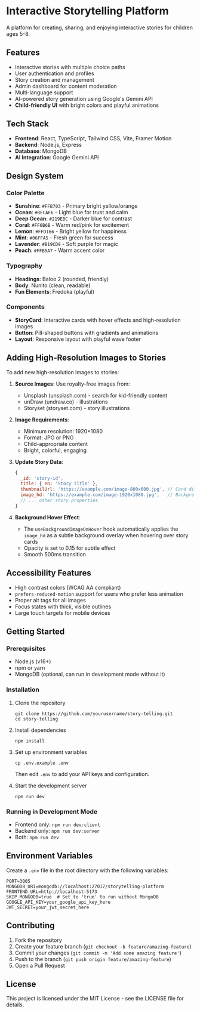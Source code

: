 # Interactive Storytelling Platform

A platform for creating, sharing, and enjoying interactive stories for children ages 5-8.

## Features

- Interactive stories with multiple choice paths
- User authentication and profiles
- Story creation and management
- Admin dashboard for content moderation
- Multi-language support
- AI-powered story generation using Google's Gemini API
- **Child-friendly UI** with bright colors and playful animations

## Tech Stack

- **Frontend**: React, TypeScript, Tailwind CSS, Vite, Framer Motion
- **Backend**: Node.js, Express
- **Database**: MongoDB
- **AI Integration**: Google Gemini API

## Design System

### Color Palette
- **Sunshine**: `#FFB703` - Primary bright yellow/orange
- **Ocean**: `#8ECAE6` - Light blue for trust and calm
- **Deep Ocean**: `#219EBC` - Darker blue for contrast
- **Coral**: `#FF6B6B` - Warm red/pink for excitement
- **Lemon**: `#FFD166` - Bright yellow for happiness
- **Mint**: `#06FFA5` - Fresh green for success
- **Lavender**: `#B19CD9` - Soft purple for magic
- **Peach**: `#FFB5A7` - Warm accent color

### Typography
- **Headings**: Baloo 2 (rounded, friendly)
- **Body**: Nunito (clean, readable)
- **Fun Elements**: Fredoka (playful)

### Components
- **StoryCard**: Interactive cards with hover effects and high-resolution images
- **Button**: Pill-shaped buttons with gradients and animations
- **Layout**: Responsive layout with playful wave footer

## Adding High-Resolution Images to Stories

To add new high-resolution images to stories:

1. **Source Images**: Use royalty-free images from:
   - Unsplash (unsplash.com) - search for kid-friendly content
   - unDraw (undraw.co) - illustrations
   - Storyset (storyset.com) - story illustrations

2. **Image Requirements**:
   - Minimum resolution: 1920×1080
   - Format: JPG or PNG
   - Child-appropriate content
   - Bright, colorful, engaging

3. **Update Story Data**:
   ```javascript
   {
     _id: 'story-id',
     title: { en: 'Story Title' },
     thumbnailUrl: 'https://example.com/image-800x600.jpg', // Card display
     image_hd: 'https://example.com/image-1920x1080.jpg',   // Background overlay
     // ... other story properties
   }
   ```

4. **Background Hover Effect**: 
   - The `useBackgroundImageOnHover` hook automatically applies the `image_hd` as a subtle background overlay when hovering over story cards
   - Opacity is set to 0.15 for subtle effect
   - Smooth 500ms transition

## Accessibility Features

- High contrast colors (WCAG AA compliant)
- `prefers-reduced-motion` support for users who prefer less animation
- Proper alt tags for all images
- Focus states with thick, visible outlines
- Large touch targets for mobile devices

## Getting Started

### Prerequisites

- Node.js (v16+)
- npm or yarn
- MongoDB (optional, can run in development mode without it)

### Installation

1. Clone the repository
   ```
   git clone https://github.com/yourusername/story-telling.git
   cd story-telling
   ```

2. Install dependencies
   ```
   npm install
   ```

3. Set up environment variables
   ```
   cp .env.example .env
   ```
   Then edit `.env` to add your API keys and configuration.

4. Start the development server
   ```
   npm run dev
   ```

### Running in Development Mode

- Frontend only: `npm run dev:client`
- Backend only: `npm run dev:server`
- Both: `npm run dev`

## Environment Variables

Create a `.env` file in the root directory with the following variables:

```
PORT=3005
MONGODB_URI=mongodb://localhost:27017/storytelling-platform
FRONTEND_URL=http://localhost:5173
SKIP_MONGODB=true  # Set to 'true' to run without MongoDB
GOOGLE_API_KEY=your_google_api_key_here
JWT_SECRET=your_jwt_secret_here
```

## Contributing

1. Fork the repository
2. Create your feature branch (`git checkout -b feature/amazing-feature`)
3. Commit your changes (`git commit -m 'Add some amazing feature'`)
4. Push to the branch (`git push origin feature/amazing-feature`)
5. Open a Pull Request

## License

This project is licensed under the MIT License - see the LICENSE file for details.